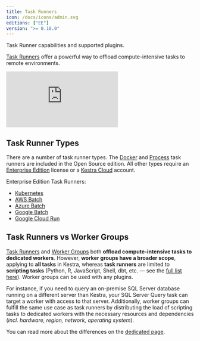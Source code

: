 ```yaml
---
title: Task Runners
icon: /docs/icons/admin.svg
editions: ["EE"]
version: ">= 0.18.0"
---
```


Task Runner capabilities and supported plugins.

[Task Runners](../04.workflow-components/14.task-runners/index.md) offer a powerful way to offload compute-intensive tasks to remote environments. 

<div class="video-container">
  <iframe src="https://www.youtube.com/embed/edYa8WAMAdQ?si=WiXpLNPOwk3mekwh" title="YouTube video player" frameborder="0" allow="accelerometer; autoplay; clipboard-write; encrypted-media; gyroscope; picture-in-picture; web-share" referrerpolicy="strict-origin-when-cross-origin" allowfullscreen></iframe>
</div>

## Task Runner Types

There are a number of task runner types. The [Docker](../04.workflow-components/14.task-runners/04.types/02.docker-task-runner.md) and [Process](../04.workflow-components/14.task-runners/04.types/01.process-task-runner.md) task runners are included in the Open Source edition. All other types require an [Enterprise Edition](./index.md) license or a [Kestra Cloud](/cloud) account.

Enterprise Edition Task Runners:
- [Kubernetes](../04.workflow-components/14.task-runners/04.types/03.kubernetes-task-runner.md)
- [AWS Batch](../04.workflow-components/14.task-runners/04.types/04.aws-batch-task-runner.md)
- [Azure Batch](../04.workflow-components/14.task-runners/04.types/05.azure-batch-task-runner.md)
- [Google Batch](../04.workflow-components/14.task-runners/04.types/06.google-batch-task-runner.md)
- [Google Cloud Run](../04.workflow-components/14.task-runners/04.types/07.google-cloudrun-task-runner.md)

## Task Runners vs Worker Groups

[Task Runners](../04.workflow-components/14.task-runners/index.md) and [Worker Groups](worker-group.md) both **offload compute-intensive tasks to dedicated workers**. However, **worker groups have a broader scope**, applying to **all tasks** in Kestra, whereas **task runners** are limited to **scripting tasks** (Python, R, JavaScript, Shell, dbt, etc. — see the [full list here](../04.workflow-components/14.task-runners/01.overview.md#plugins-supporting-task-runners)). Worker groups can be used with any plugins.

For instance, if you need to query an on-premise SQL Server database running on a different server than Kestra, your SQL Server Query task can target a worker with access to that server. Additionally, worker groups can fulfill the same use case as task runners by distributing the load of scripting tasks to dedicated workers with the necessary resources and dependencies (_incl. hardware, region, network, operating system_).

You can read more about the differences on the [dedicated page](../04.workflow-components/14.task-runners/03.task-runners-vs-worker-groups.md).

